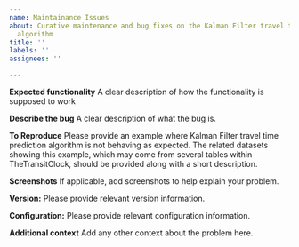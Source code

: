 ```yaml
---
name: Maintainance Issues
about: Curative maintenance and bug fixes on the Kalman Filter travel time prediction
  algorithm
title: ''
labels: ''
assignees: ''

---
```


**Expected functionality**
A clear description of how the functionality is supposed to work

**Describe the bug**
A clear description of what the bug is.

**To Reproduce**
Please provide an example where Kalman Filter travel time prediction algorithm is not behaving as expected. The related datasets showing this example, which may come from several tables within TheTransitClock, should be provided along with a short description. 

**Screenshots**
If applicable, add screenshots to help explain your problem.

**Version:**
Please provide relevant version information.

**Configuration:**
Please provide relevant configuration information.

**Additional context**
Add any other context about the problem here.
